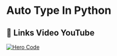 # Auto Type In Python

## 🔗 Links Video YouTube
[![Hero Code](https://i.ibb.co/cyS9Fyx/Frame-132.png)](https://www.youtube.com/watch?v=PfvVeZEoaLU)
